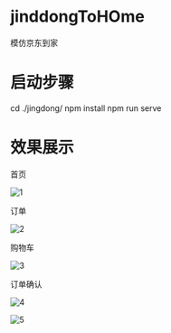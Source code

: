 # jinddongToHOme
模仿京东到家

# 启动步骤
cd ./jingdong/
npm install
npm run serve


# 效果展示
首页

![1](https://wx1.sinaimg.cn/mw2000/007slE0nly1gygtl3zhqgj30ap0mrtek.jpg)

订单

![2](https://wx3.sinaimg.cn/mw2000/007slE0nly1gygtlkpx4hj30al0mm0ws.jpg)

购物车

![3](https://wx1.sinaimg.cn/mw2000/007slE0nly1gygtltm8bsj30ah0mpwhc.jpg)

订单确认

![4](https://wx3.sinaimg.cn/mw2000/007slE0nly1gygtnvkgoqj30ak0mq0vc.jpg)


![5](https://wx2.sinaimg.cn/mw2000/007slE0nly1gygto3ia05j30ai0mpdgq.jpg)

